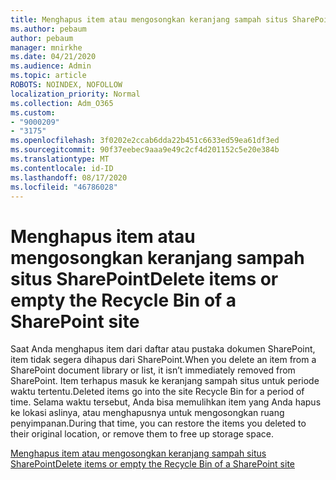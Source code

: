 ```yaml
---
title: Menghapus item atau mengosongkan keranjang sampah situs SharePoint
ms.author: pebaum
author: pebaum
manager: mnirkhe
ms.date: 04/21/2020
ms.audience: Admin
ms.topic: article
ROBOTS: NOINDEX, NOFOLLOW
localization_priority: Normal
ms.collection: Adm_O365
ms.custom:
- "9000209"
- "3175"
ms.openlocfilehash: 3f0202e2ccab6dda22b451c6633ed59ea61df3ed
ms.sourcegitcommit: 90f37eebec9aaa9e49c2cf4d201152c5e20e384b
ms.translationtype: MT
ms.contentlocale: id-ID
ms.lasthandoff: 08/17/2020
ms.locfileid: "46786028"
---
```

# <a name="delete-items-or-empty-the-recycle-bin-of-a-sharepoint-site"></a><span data-ttu-id="9a640-102">Menghapus item atau mengosongkan keranjang sampah situs SharePoint</span><span class="sxs-lookup"><span data-stu-id="9a640-102">Delete items or empty the Recycle Bin of a SharePoint site</span></span> 

<span data-ttu-id="9a640-103">Saat Anda menghapus item dari daftar atau pustaka dokumen SharePoint, item tidak segera dihapus dari SharePoint.</span><span class="sxs-lookup"><span data-stu-id="9a640-103">When you delete an item from a SharePoint document library or list, it isn’t immediately removed from SharePoint.</span></span> <span data-ttu-id="9a640-104">Item terhapus masuk ke keranjang sampah situs untuk periode waktu tertentu.</span><span class="sxs-lookup"><span data-stu-id="9a640-104">Deleted items go into the site Recycle Bin for a period of time.</span></span> <span data-ttu-id="9a640-105">Selama waktu tersebut, Anda bisa memulihkan item yang Anda hapus ke lokasi aslinya, atau menghapusnya untuk mengosongkan ruang penyimpanan.</span><span class="sxs-lookup"><span data-stu-id="9a640-105">During that time, you can restore the items you deleted to their original location, or remove them to free up storage space.</span></span>

[<span data-ttu-id="9a640-106">Menghapus item atau mengosongkan keranjang sampah situs SharePoint</span><span class="sxs-lookup"><span data-stu-id="9a640-106">Delete items or empty the Recycle Bin of a SharePoint site</span></span>](https://support.office.com/article/2e713599-d13e-40d6-96dc-66f0a366f74e)